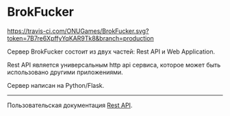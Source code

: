 # **BrokFucker**

  https://travis-ci.com/ONUGames/BrokFucker.svg?token=7B7re6XpffyYqKAR9Tk8&branch=production

  Сервер BrokFucker состоит из двух частей: Rest API и Web Application.

  Rest API является универсальным http api сервиса, которое может быть использовано другими приложениями.

  Сервер написан на Python/Flask.

  -----------------------------------------

  Пользовательская документация [Rest API](./doc/rest-api.md).
